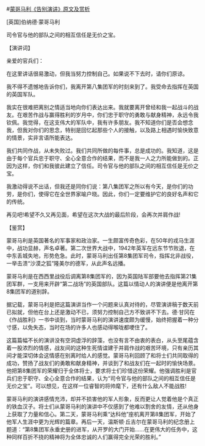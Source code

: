 #[蒙哥马利《告别演讲》原文及赏析](https://www.vrrw.net/wx/14764.html)

[英国]伯纳德·蒙哥马利

司令官与他的部队之间的相互信任是无价之宝。

【演讲词】

亲爱的官兵们：

在这里讲话很易激动，但我当努力控制自己。如果说不下去时，请你们原谅。

我不得不遗憾地告诉你们，我离开第八集团军的时刻来到了。我受命去指挥在英国的英国军队。

我实在很难把离别之情适当地向你们表达出来。我就要离开曾经和我一起战斗的战友。在艰苦作战与赢得胜利的岁月中，你们忠于职守的勇敢与献身精神，永远令我钦佩。我觉得，在这支伟大的军队中，我有许多朋友。我不知道你们是否会想念我，但我对你们的思念，特别是回忆起那些个人的接触，以及路上相遇时愉快致意的情景，实非言语所能表达。

我们共同作战，从未失败过。我们共同所做的每件事，总是成功的。我知道，这是由于每个官兵忠于职守、全心全意合作的结果，而不是我一人之力所能做到的。正因为这样，你们和我彼此建立了信任。司令官与他的部队之间的相互信任是无价之宝。

我激动得说不出话，但我还是同你们说：第八集团军之所以有今天，是你们的功劳，是你们，使得它在全世界家喻户晓。因此，你们一定要维护它的良好名声和它的传统。

再见吧!希望不久又再见面，希望在这次大战的最后阶段，会再次并肩作战!



【鉴赏】

蒙哥马利是英国著名的军事家和政治家。一生颇富传奇色彩，在50年的戎马生涯中，战功显赫，声名卓著。第二次世界大战中，1942年英军在远东节节败退，在中东丢城失地，形势危急。此时，蒙哥马利出任第8集团军司令，指挥北非战役，一举击溃“沙漠之狐”隆美尔的德军，从此声名远播。

蒙哥马利是在西西里战役后调离第8集团军的，因为英国陆军部要他去指挥第21集团军群，一支用来开辟“第二战场”的英国部队。这篇以情动人的演讲便是他离开第8集团军的道别辞。

据记载，蒙哥马利是把这篇演讲当作一个问题来认真对待的，尽管演讲稿于数天前已拟就，但他在台上还是激动不已，须努力控制自己方不致讲不下去。德·甘冈在《作战胜利》一书中谈到，当时蒙哥马利的演讲速度颇为缓慢，始终把握着一种分寸感，以免失态，当时在场的许多人也感动得喉咙都哽住了。

这篇篇幅不长的演讲没有空洞虚浮的辞藻，也没有言不由衷的表白，从头至尾蕴含着一股浓烈的情感，战友间的这种生死情谊建于并肩作战的艰苦环境，只有亲历其间才能深切体会这情感在别离时给人的感觉。蒙哥马利回顾了和将士们共同取得的成功，赞扬了战友们的勇敢和献身精神，并谈到了和战友们在一起时的愉快场景。他把第8集团军的荣耀归于全体将士，要求将士们珍惜这份荣耀。他强调胜利是官兵们忠于职守、全心全意合作的结果，认为“司令官与他的部队之间的相互信任是无价之宝”。可以想见，在这样一位睿智的将帅麾下，还有什么敌人不能战胜!

蒙哥马利的演讲感情充沛，却并不损害他的军人形象，反而更让人觉着他是个真正的铁血汉子。将士们从蒙哥马利的演讲中不仅感到了他难以割舍的友情，还从他身上获取了力量和信心。第二天，蒙哥马利乘“达科他”座机离开第8集团军，开始了他军人生涯中更为光辉的篇章。再后一天，温斯顿·丘吉尔在蒙哥马利的纪念册上题道：“第8集团军永垂史册的进军，从开罗的大门开始……在更伟大的任务中，这种同样百折不挠的精神将为全体忠诚的人们赢得完全光荣的胜利。”

